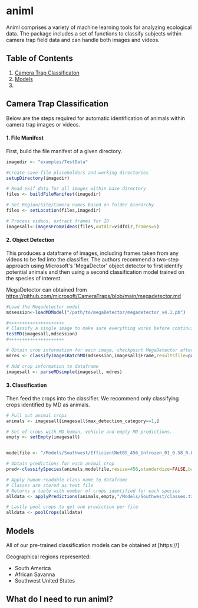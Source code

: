 # animl

Animl comprises a variety of machine learning tools for analyzing ecological data. The package includes a set of functions to classify subjects within camera trap field data and can handle both images and videos. 

## Table of Contents
1. [Camera Trap Classificaton](#camera-trap-classification)
2. [Models](#models)
3. 

## Camera Trap Classification

Below are the steps required for automatic identification of animals within camera trap images or videos. 

#### 1. File Manifest

First, build the file manifest of a given directory.

```R
imagedir <- "examples/TestData"

#create save-file placeholders and working directories
setupDirectory(imagedir)

# Read exif data for all images within base directory
files <- buildFileManifest(imagedir)

# Set Region/Site/Camera names based on folder hierarchy
files <- setLocation(files,imagedir)

# Process videos, extract frames for ID
imagesall<-imagesFromVideos(files,outdir=vidfdir,frames=5)
```
#### 2. Object Detection

This produces a dataframe of images, including frames taken from any videos to be fed into the classifier. The authors recommend a two-step approach using Microsoft's 'MegaDector' object detector to first identify potential animals and then using a second classification model trained on the species of interest. 

MegaDetector can obtained from
https://github.com/microsoft/CameraTraps/blob/main/megadetector.md

```R
#Load the Megadetector model
mdsession<-loadMDModel("/path/to/megaDetector/megadetector_v4.1.pb")

#+++++++++++++++++++++
# Classify a single image to make sure everything works before continuing
testMD(imagesall,mdsession)
#+++++++++++++++++++++

# Obtain crop information for each image, checkpoint MegaDetector after every 2500 images
mdres <- classifyImagesBatchMD(mdsession,imagesall$Frame,resultsfile=paste0(datadir,mdresults),checkpoint = 2500)

# Add crop information to dataframe
imagesall <- parseMDsimple(imagesall, mdres)

```
#### 3. Classification
Then feed the crops into the classifier. We recommend only classifying crops identified by MD as animals.

```R
# Pull out animal crops
animals <- imagesall[imagesall$max_detection_category==1,]

# Set of crops with MD human, vehicle and empty MD predictions. 
empty <- setEmpty(imagesall)


modelfile <- "/Models/Southwest/EfficientNetB5_456_Unfrozen_01_0.58_0.82.h5"

# Obtain predictions for each animal crop
pred<-classifySpecies(animals,modelfile,resize=456,standardize=FALSE,batch_size = 64,workers=8)

# Apply human-readable class name to dataframe
# Classes are stored as text file
# Returns a table with number of crops identified for each species
alldata <- applyPredictions(animals,empty,"/Models/Southwest/classes.txt",pred, counts = TRUE)

# Lastly pool crops to get one prediction per file
alldata <- poolCrops(alldata)

```




## Models
All of our pre-trained classification models can be obtained at [https://]

Geographical regions represented:
* South America
* African Savanna
* Southwest United States

## What do I need to run animl?

